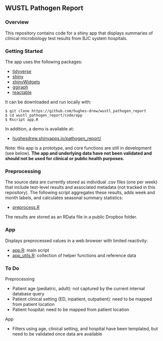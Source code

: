 ## WUSTL Pathogen Report

### Overview
This repository contains code for a shiny app that displays summaries of clinical microbiology test results from BJC system hospitals.

### Getting Started
The app uses the following packages:

- [tidyverse](https://github.com/tidyverse/tidyverse)
- [shiny](https://github.com/rstudio/shiny)
- [shinyWidgets](https://github.com/dreamRs/shinyWidgets)
- [ggiraph](https://github.com/davidgohel/ggiraph)
- [reactable](https://github.com/glin/reactable)

It can be downloaded and run locally with:

```
$ git clone https://github.com/hughes-drew/wustl_pathogen_report
$ cd wustl_pathogen_report/code/app
$ Rscript app.R
```

In addition, a demo is available at:

- [hughesdrew.shinyapps.io/pathogen_report/](https://hughesdrew.shinyapps.io/pathogen_report/)

Note: this app is a prototype, and core functions are still in development (see below). **The app and underlying data have not been validated and should not be used for clinical or public health purposes.**

### Preprocessing
The source data are currently stored as individual .csv files (one per week) that include test-level results and associated metadata (not tracked in this repository). The following script aggregates these results, adds week and month labels, and calculates seasonal summary statistics:

- [preprocess.R](code/preprocess/preprocess.R)

The results are stored as an RData file in a public Dropbox folder.

### App

Displays preprocessed values in a web browser with limited reactivity:

- [app.R](code/app/app.R): main script
- [app_utils.R](code/app/app_utils.R): collection of helper functions and reference data

### To Do

Preprocessing
- Patient age (pediatric, adult): not captured by the current internal database query
- Patient clinical setting (ED, inpatient, outpatient): need to be mapped from patient location
- Patient hospital: need to be mapped from patient location

App
- Filters using age, clinical setting, and hospital have been templated, but need to be validated once data are available
